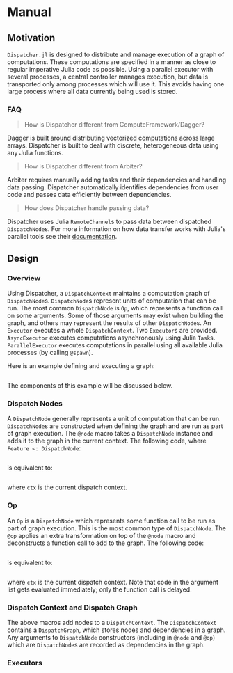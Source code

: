 # Manual

## Motivation

`Dispatcher.jl` is designed to distribute and manage execution of a graph of computations.
These computations are specified in a manner as close to regular imperative Julia code as possible.
Using a parallel executor with several processes, a central controller manages execution, but data is transported only among processes which will use it.
This avoids having one large process where all data currently being used is stored.

### FAQ

> How is Dispatcher different from ComputeFramework/Dagger?

Dagger is built around distributing vectorized computations across large arrays.
Dispatcher is built to deal with discrete, heterogeneous data using any Julia functions.

> How is Dispatcher different from Arbiter?

Arbiter requires manually adding tasks and their dependencies and handling data passing.
Dispatcher automatically identifies dependencies from user code and passes data efficiently between dependencies.

> How does Dispatcher handle passing data?

Dispatcher uses Julia `RemoteChannel`s to pass data between dispatched `DispatchNode`s.
For more information on how data transfer works with Julia's parallel tools see their [documentation](http://docs.julialang.org/en/latest/manual/parallel-computing/).


## Design

### Overview

Using Dispatcher, a `DispatchContext` maintains a computation graph of `DispatchNode`s.
`DispatchNode`s represent units of computation that can be run.
The most common `DispatchNode` is `Op`, which represents a function call on some arguments.
Some of those arguments may exist when building the graph, and others may represent the results of other `DispatchNode`s.
An `Executor` executes a whole `DispatchContext`.
Two `Executor`s are provided.
`AsyncExecutor` executes computations asynchronously using Julia `Task`s.
`ParallelExecutor` executes computations in parallel using all available Julia processes (by calling `@spawn`).

Here is an example defining and executing a graph:

```julia

```

The components of this example will be discussed below.

### Dispatch Nodes

A `DispatchNode` generally represents a unit of computation that can be run.
`DispatchNode`s are constructed when defining the graph and are run as part of graph execution.
The `@node` macro takes a `DispatchNode` instance and adds it to the graph in the current context.
The following code, where `Feature <: DispatchNode`:

```julia

```

is equivalent to:

```julia

```

where `ctx` is the current dispatch context.

### Op

An `Op` is a `DispatchNode` which represents some function call to be run as part of graph execution.
This is the most common type of `DispatchNode`.
The `@op` applies an extra transformation on top of the `@node` macro and deconstructs a function call to add to the graph.
The following code:

```julia

```

is equivalent to:

```julia

```

where `ctx` is the current dispatch context.
Note that code in the argument list gets evaluated immediately; only the function call is delayed.

### Dispatch Context and Dispatch Graph

The above macros add nodes to a `DispatchContext`. The `DispatchContext` contains a `DispatchGraph`, which stores nodes and dependencies in a graph.
Any arguments to `DispatchNode` constructors (including in `@node` and `@op`) which are `DispatchNode`s are recorded as dependencies in the graph.

### Executors


